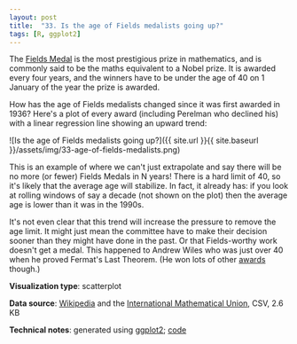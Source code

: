 ```yaml
---
layout: post
title:  "33. Is the age of Fields medalists going up?"
tags: [R, ggplot2]
---
```


The [Fields Medal](https://www.mathunion.org/imu-awards/fields-medal) is the most prestigious prize in mathematics, and is commonly said to be the maths equivalent to a Nobel prize. It is awarded every four years, and the winners have to be under the age of 40 on 1 January of the year the prize is awarded.

How has the age of Fields medalists changed since it was first awarded in 1936? Here's a plot of every award (including Perelman who declined his) with a linear regression line showing an upward trend:

![Is the age of Fields medalists going up?]({{ site.url }}{{ site.baseurl }}/assets/img/33-age-of-fields-medalists.png)

This is an example of where we can't just extrapolate and say there will be no more (or fewer) Fields Medals in N years! There is a hard limit of 40, so it's likely that the average age will stabilize. In fact, it already has: if you look at rolling windows of say a decade (not shown on the plot) then the average age is lower than it was in the 1990s.

It's not even clear that this trend will increase the pressure to remove the age limit. It might just mean the committee have to make their decision sooner than they might have done in the past. Or that Fields-worthy work doesn't get a medal. This happened to Andrew Wiles who was just over 40 when he proved Fermat's Last Theorem. (He won lots of other [awards](https://en.wikipedia.org/wiki/Andrew_Wiles#Awards_and_honours) though.)

**Visualization type**: scatterplot

**Data source**: [Wikipedia](https://en.wikipedia.org/wiki/Fields_Medal) and the [International Mathematical Union](https://www.mathunion.org/imu-awards/fields-medal), CSV, 2.6 KB

**Technical notes**: generated using [ggplot2](https://ggplot2.tidyverse.org/index.html); [code](https://github.com/tomwhite/datavision-code/tree/master/33-age-of-fields-medalists)
